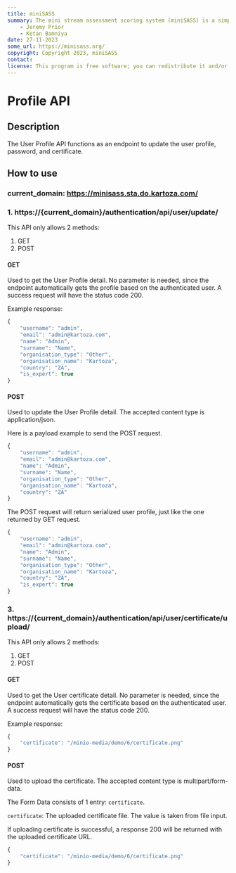 ```yaml
---
title: miniSASS
summary: The mini stream assessment scoring system (miniSASS) is a simple and accessible citizen science tool for monitoring the water quality and health of stream and river systems. You collect a sample of aquatic macroinvertebrates (small, but large enough to see animals with no internal skeletons) from a site in a stream or river. The community of these aquatic macroinvertebrates present then tells you about the water quality and health of the stream or river based on the concept that different groups of aquatic macroinvertebrates have different tolerances and sensitivities to disturbance and pollution.
    - Jeremy Prior
    - Ketan Bamniya
date: 27-11-2023
some_url: https://minisass.org/
copyright: Copyright 2023, miniSASS
contact:
license: This program is free software; you can redistribute it and/or modify it under the terms of the GNU Affero General Public License as published by the Free Software Foundation; either version 3 of the License, or (at your option) any later version.
---
```


# Profile API

## Description

The User Profile API functions as an endpoint to update the user profile, password, and certificate.

## How to use

### current_domain: https://minisass.sta.do.kartoza.com/

### 1. https://{current_domain}/authentication/api/user/update/

This API only allows 2 methods:
1. GET
2. POST

#### GET
Used to get the User Profile detail. No parameter is needed, since the endpoint automatically gets the 
profile based on the authenticated user. A success request will have the status code 200.

Example response:
```typescript
{
    "username": "admin",
    "email": "admin@kartoza.com",
    "name": "Admin",
    "surname": "Name",
    "organisation_type": "Other",
    "organisation_name": "Kartoza",
    "country": "ZA",
    "is_expert": true
}
```

#### POST
Used to update the User Profile detail. The accepted content type is application/json.

Here is a payload example to send the POST request.
```typescript
{
    "username": "admin",
    "email": "admin@kartoza.com",
    "name": "Admin",
    "surname": "Name",
    "organisation_type": "Other",
    "organisation_name": "Kartoza",
    "country": "ZA"
}
```
The POST request will return serialized user profile, just like the one returned by GET request.
```typescript
{
    "username": "admin",
    "email": "admin@kartoza.com",
    "name": "Admin",
    "surname": "Name",
    "organisation_type": "Other",
    "organisation_name": "Kartoza",
    "country": "ZA",
    "is_expert": true
}
```

### 3. https://{current_domain}/authentication/api/user/certificate/upload/

This API only allows 2 methods:
1. GET
2. POST

#### GET
Used to get the User certificate detail. No parameter is needed, since the endpoint automatically gets the 
certificate based on the authenticated user. A success request will have the status code 200.

Example response:
```typescript
{
    "certificate": "/minio-media/demo/6/certificate.png"
}
```

#### POST
Used to upload the certificate. The accepted content type is multipart/form-data.

The Form Data consists of 1 entry: `certificate`.

`certificate`: The uploaded certificate file. The value is taken from file input.

If uploading certificate is successful, a response 200 will be returned with the 
uploaded certificate URL.
```typescript
{
    "certificate": "/minio-media/demo/6/certificate.png"
}
```
